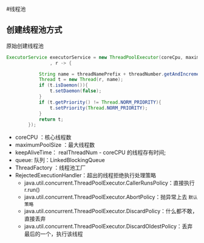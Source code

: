 #线程池

## 创建线程池方式
原始创建线程池

```java
ExecutorService executorService = new ThreadPoolExecutor(coreCpu, maximumPoolSize, keepAliveTime, TimeUnit.MINUTES, new LinkedBlockingQueue<>(capacity)
                , r -> {

            String name = threadNamePrefix + threadNumber.getAndIncrement();
            Thread t = new Thread(r, name);
            if (t.isDaemon()){
                t.setDaemon(false);
            }
            if (t.getPriority() != Thread.NORM_PRIORITY){
                t.setPriority(Thread.NORM_PRIORITY);
            }
            return t;
        });
```

- coreCPU ：核心线程数
- maximumPoolSize ：最大线程数
- keepAliveTime： realThreadNum - coreCPU 的线程存有时间;
- queue: 队列：LinkedBlockingQueue
- ThreadFactory ：线程池工厂
- RejectedExecutionHandler：超出的线程拒绝执行处理策略
    - java.util.concurrent.ThreadPoolExecutor.CallerRunsPolicy：直接执行 r.run()
    - java.util.concurrent.ThreadPoolExecutor.AbortPolicy：抛异常上去  `默认策略`
    - java.util.concurrent.ThreadPoolExecutor.DiscardPolicy：什么都不敢，直接丢弃
    - java.util.concurrent.ThreadPoolExecutor.DiscardOldestPolicy：丢弃最后的一个，执行该线程